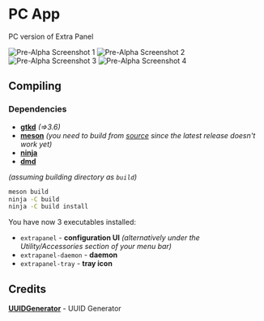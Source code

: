 # PC App

PC version of Extra Panel

![Pre-Alpha Screenshot 1](https://dl.aurorafoss.org/aurorafoss/pub/assets/xpanel/pre-alpha3-1.png)
![Pre-Alpha Screenshot 2](https://dl.aurorafoss.org/aurorafoss/pub/assets/xpanel/pre-alpha3-2.png)
![Pre-Alpha Screenshot 3](https://dl.aurorafoss.org/aurorafoss/pub/assets/xpanel/pre-alpha3-3.png)
![Pre-Alpha Screenshot 4](https://dl.aurorafoss.org/aurorafoss/pub/assets/xpanel/pre-alpha3-4.png)


## Compiling

### Dependencies

- [**gtkd**](https://gtkd.org/) *(=>3.6)*
- [**meson**](https://mesonbuild.com/) *(you need to build from [source](https://github.com/mesonbuild/meson) since the latest release doesn't work yet)*
- [**ninja**](https://ninja-build.org/)
- [**dmd**](https://dlang.org/)

*(assuming building directory as `build`)*
```bash
meson build
ninja -C build
ninja -C build install
```

You have now 3 executables installed:

 - `extrapanel` - **configuration UI** *(alternatively under the Utility/Accessories section of your menu bar)*
 - `extrapanel-daemon` - **daemon**
 - `extrapanel-tray` - **tray icon**

## Credits

[**UUIDGenerator**](https://www.uuidgenerator.net/) - UUID Generator